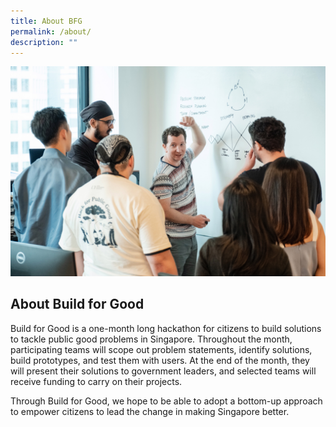 ```yaml
---
title: About BFG
permalink: /about/
description: ""
---
```

![](/images/hackathon%204%20jan%20%20(46).jpg)
## **About Build for Good**

Build for Good is a one-month long hackathon for citizens to build solutions to tackle public good problems in Singapore. Throughout the month, participating teams will scope out problem statements, identify solutions, build prototypes, and test them with users. At the end of the month, they will present their solutions to government leaders, and selected teams will receive funding to carry on their projects.

Through Build for Good, we hope to be able to adopt a bottom-up approach to empower citizens to lead the change in making Singapore better.